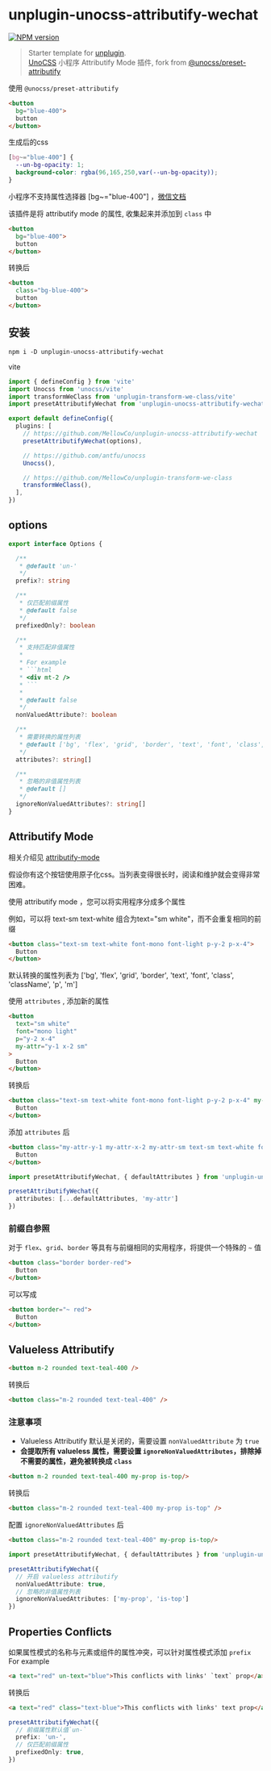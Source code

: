 # unplugin-unocss-attributify-wechat

[![NPM version](https://img.shields.io/npm/v/unplugin-unocss-attributify-wechat?color=a1b858&label=)](https://www.npmjs.com/package/unplugin-unocss-attributify-wechat)

> Starter template for [unplugin](https://github.com/unjs/unplugin).   
> [UnoCSS](https://github.com/unocss/unocss) 小程序 Attributify Mode 插件, fork from [@unocss/preset-attributify](https://github.com/unocss/unocss/tree/main/packages/preset-attributify)

使用 `@unocss/preset-attributify` 
```html
<button
  bg="blue-400">
  button
</button>

```
生成后的css
```css
[bg~="blue-400"] {
  --un-bg-opacity: 1;
  background-color: rgba(96,165,250,var(--un-bg-opacity));
}
```

小程序不支持属性选择器 [bg~="blue-400"] ，[微信文档](https://developers.weixin.qq.com/miniprogram/dev/framework/custom-component/wxml-wxss.html#%E7%BB%84%E4%BB%B6%E6%A0%B7%E5%BC%8F)   

该插件是将 attributify mode 的属性, 收集起来并添加到 `class` 中

```html
<button
  bg="blue-400">
  button
</button>
```
转换后
```html
<button
  class="bg-blue-400">
  button
</button>
```


## 安装
```shell
npm i -D unplugin-unocss-attributify-wechat
``` 

vite
```ts
import { defineConfig } from 'vite'
import Unocss from 'unocss/vite'
import transformWeClass from 'unplugin-transform-we-class/vite'
import presetAttributifyWechat from 'unplugin-unocss-attributify-wechat/vite'

export default defineConfig({
  plugins: [
    // https://github.com/MellowCo/unplugin-unocss-attributify-wechat
    presetAttributifyWechat(options),

    // https://github.com/antfu/unocss
    Unocss(),

    // https://github.com/MellowCo/unplugin-transform-we-class
    transformWeClass(),
  ],
})

```

## options
```ts
export interface Options {

  /**
   * @default 'un-'
   */
  prefix?: string

  /**
   * 仅匹配前缀属性
   * @default false
   */
  prefixedOnly?: boolean

  /**
   * 支持匹配非值属性
   *
   * For example
   * ```html
   * <div mt-2 />
   * ```
   *
   * @default false
   */
  nonValuedAttribute?: boolean

  /**
   * 需要转换的属性列表
   * @default ['bg', 'flex', 'grid', 'border', 'text', 'font', 'class', 'className', 'p', 'm']
   */
  attributes?: string[]

  /**
   * 忽略的非值属性列表
   * @default []
   */
  ignoreNonValuedAttributes?: string[]
}
```

## Attributify Mode
相关介绍见 [attributify-mode](https://github.com/unocss/unocss/tree/main/packages/preset-attributify#attributify-mode)   

假设你有这个按钮使用原子化css。当列表变得很长时，阅读和维护就会变得非常困难。

使用 attributify mode ，您可以将实用程序分成多个属性

例如，可以将 text-sm text-white 组合为text="sm white"，而不会重复相同的前缀

```html
<button class="text-sm text-white font-mono font-light p-y-2 p-x-4">
  Button
</button>
```

默认转换的属性列表为 ['bg', 'flex', 'grid', 'border', 'text', 'font', 'class', 'className', 'p', 'm']   

使用 `attributes` , 添加新的属性
```html
<button 
  text="sm white"
  font="mono light"
  p="y-2 x-4"
  my-attr="y-1 x-2 sm"
>
  Button
</button>
```
转换后
```html
<button class="text-sm text-white font-mono font-light p-y-2 p-x-4" my-attr="y-1 x-2 sm">
  Button
</button>
```
添加 `attributes` 后
```html
<button class="my-attr-y-1 my-attr-x-2 my-attr-sm text-sm text-white font-mono font-light p-y-2 p-x-4">
  Button
</button>
```

```ts
import presetAttributifyWechat, { defaultAttributes } from 'unplugin-unocss-attributify-wechat/vite'

presetAttributifyWechat({
  attributes: [...defaultAttributes, 'my-attr']
})
```

### 前缀自参照
对于 `flex`、`grid`、`border` 等具有与前缀相同的实用程序，将提供一个特殊的 `~` 值
```html
<button class="border border-red">
  Button
</button>
```
可以写成
```html
<button border="~ red">
  Button
</button>
```

## Valueless Attributify
```html
<button m-2 rounded text-teal-400 />
```
转换后
```html
<button class="m-2 rounded text-teal-400" />
```
### 注意事项
* Valueless Attributify 默认是关闭的，需要设置 `nonValuedAttribute` 为 `true` 
* **会提取所有 valueless 属性，需要设置 `ignoreNonValuedAttributes`，排除掉不需要的属性，避免被转换成 `class`**
```html
<button m-2 rounded text-teal-400 my-prop is-top/>
```
转换后
```html
<button class="m-2 rounded text-teal-400 my-prop is-top" />
```

配置 `ignoreNonValuedAttributes` 后
```html
<button class="m-2 rounded text-teal-400" my-prop is-top/>
```

```ts
import presetAttributifyWechat, { defaultAttributes } from 'unplugin-unocss-attributify-wechat/vite'

presetAttributifyWechat({
  // 开启 valueless attributify
  nonValuedAttribute: true,
  // 忽略的非值属性列表
  ignoreNonValuedAttributes: ['my-prop', 'is-top']
})
```

## Properties Conflicts
如果属性模式的名称与元素或组件的属性冲突，可以针对属性模式添加 `prefix`   
For example
```html
<a text="red" un-text="blue">This conflicts with links' `text` prop</a>
```
转换后
```html
<a text="red" class="text-blue">This conflicts with links' text prop</a>
```

```ts
presetAttributifyWechat({
  // 前缀属性默认值`un-`
  prefix: 'un-',
  // 仅匹配前缀属性
  prefixedOnly: true,
})
```
